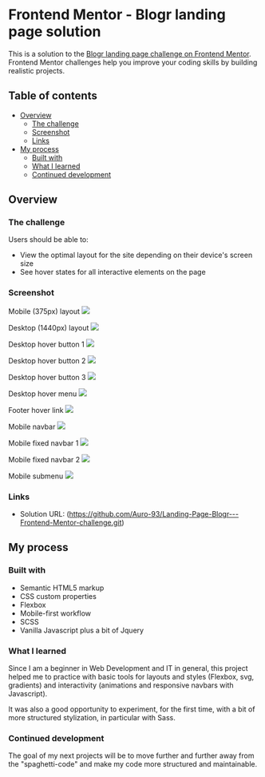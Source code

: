 # Frontend Mentor - Blogr landing page solution

This is a solution to the [Blogr landing page challenge on Frontend Mentor](https://www.frontendmentor.io/challenges/blogr-landing-page-EX2RLAApP). Frontend Mentor challenges help you improve your coding skills by building realistic projects. 

## Table of contents

- [Overview](#overview)
  - [The challenge](#the-challenge)
  - [Screenshot](#screenshot)
  - [Links](#links)
- [My process](#my-process)
  - [Built with](#built-with)
  - [What I learned](#what-i-learned)
  - [Continued development](#continued-development)


## Overview

### The challenge

Users should be able to:

- View the optimal layout for the site depending on their device's screen size
- See hover states for all interactive elements on the page

### Screenshot

  Mobile (375px) layout
  ![](my-project-screenshots/375px.png)

  Desktop (1440px) layout
  ![](my-project-screenshots/1440px.png)
  
  Desktop hover button 1
  ![](my-project-screenshots/desktop-hover-button-1.png)

  Desktop hover button 2
  ![](my-project-screenshots/desktop-hover-button-2.png)
  
  Desktop hover button 3
  ![](my-project-screenshots/desktop-hover-button-3.png)
  
  Desktop hover menu
  ![](my-project-screenshots/desktop-hover-menu.png)
  
  Footer hover link
  ![](my-project-screenshots/footer-hover-link.png)
  
  Mobile navbar
  ![](my-project-screenshots/mobile-navbar.png)
  
  Mobile fixed navbar 1
  ![](my-project-screenshots/mobile-fixed-navbar-1.png)
  
  Mobile fixed navbar 2
  ![](my-project-screenshots/mobile-fixed-navbar-2.png)
  
  Mobile submenu
  ![](my-project-screenshots/mobile-submenu.png)



### Links

- Solution URL: (https://github.com/Auro-93/Landing-Page-Blogr---Frontend-Mentor-challenge.git)


## My process

### Built with

- Semantic HTML5 markup
- CSS custom properties
- Flexbox
- Mobile-first workflow
- SCSS
- Vanilla Javascript plus a bit of Jquery


### What I learned

Since I am a beginner in Web Development and IT in general, this project helped me to practice with basic tools for layouts and styles (Flexbox, svg, gradients) and interactivity (animations and responsive navbars with Javascript).

It was also a good opportunity to experiment, for the first time, with a bit of more structured stylization, in particular with Sass.

### Continued development

The goal of my next projects will be to move further and further away from the "spaghetti-code" and make my code more structured and maintainable.

